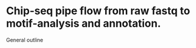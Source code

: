<h1>
Chip-seq pipe flow from raw fastq to motif-analysis and annotation. 
</h1>

<p>
General outline
</p>
